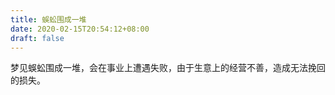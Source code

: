 ```yaml
---
title: 蜈蚣围成一堆
date: 2020-02-15T20:54:12+08:00
draft: false
---
```


梦见蜈蚣围成一堆，会在事业上遭遇失败，由于生意上的经营不善，造成无法挽回的损失。